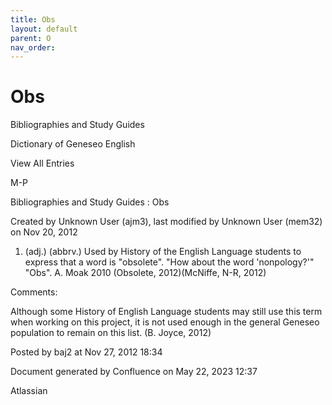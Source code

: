 ```yaml
---
title: Obs
layout: default
parent: O
nav_order:
---
```


# Obs

Bibliographies and Study Guides

Dictionary of Geneseo English

View All Entries

M-P

Bibliographies and Study Guides : Obs

Created by  Unknown User (ajm3), last modified by  Unknown User (mem32) on Nov 20, 2012

1. (adj.) (abbrv.) Used by History of the English Language students to express that a word is &quot;obsolete&quot;. &quot;How about the word 'nonpology?'&quot; &quot;Obs&quot;. A. Moak 2010 (Obsolete, 2012)(McNiffe, N-R, 2012)

Comments:

Although some History of English Language students may still use this term when working on this project, it is not used enough in the general Geneseo population to remain on this list. (B. Joyce, 2012)

Posted by baj2 at Nov 27, 2012 18:34

Document generated by Confluence on May 22, 2023 12:37

Atlassian
